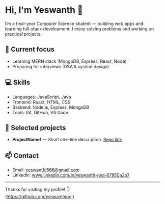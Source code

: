 # Hi, I'm Yeswanth 👋

I’m a final-year Computer Science student — building web apps and learning full-stack development. I enjoy solving problems and working on practical projects.

## 🔭 Current focus
- Learning MERN stack (MongoDB, Express, React, Node)
- Preparing for interviews (DSA & system design)

## 💻 Skills
- Languages: JavaScript, Java
- Frontend: React, HTML, CSS
- Backend: Node.js, Express, MongoDB
- Tools: Git, GitHub, VS Code

## 🚀 Selected projects
- **ProjectName1** — Short one-line description. [Repo link](https://github.com/AkshataTiw/TastyThreads-main)  

## 📫 Contact
- Email: yeswanthj666@gmail.com  
- LinkedIn: www.linkedin.com/in/yeswanth-jogi-67950a2a7

---

Thanks for visiting my profile! 👇  
(https://github.com/yeswanthjogi)
